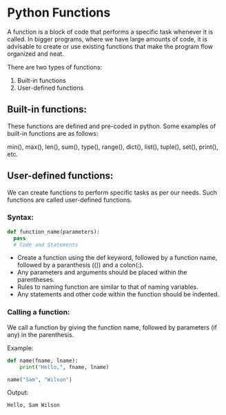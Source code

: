 # Python Functions
A function is a block of code that performs a specific task whenever it is called. In bigger programs, where we have large amounts of code, it is advisable to create or use existing functions that make the program flow organized and neat.

 

There are two types of functions:

1. Built-in functions
2. User-defined functions
 

 ## Built-in functions:
These functions are defined and pre-coded in python. Some examples of built-in functions are as follows:

min(), max(), len(), sum(), type(), range(), dict(), list(), tuple(), set(), print(), etc.

 

## User-defined functions:
We can create functions to perform specific tasks as per our needs. Such functions are called user-defined functions.

### Syntax:
```python
def function_name(parameters):
  pass
  # Code and Statements
```
 
- Create a function using the def keyword, followed by a function name, followed by a paranthesis (()) and a colon(:).
 - Any parameters and arguments should be placed within the parentheses.
 - Rules to naming function are similar to that of naming variables.
 - Any statements and other code within the function should be indented.
### Calling a function:
We call a function by giving the function name, followed by parameters (if any) in the parenthesis.

Example:
```python
def name(fname, lname):
    print("Hello,", fname, lname)

name("Sam", "Wilson")
```
Output:
```
Hello, Sam Wilson
```